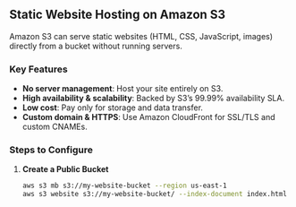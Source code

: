 ## Static Website Hosting on Amazon S3

Amazon S3 can serve static websites (HTML, CSS, JavaScript, images) directly from a bucket without running servers.

### Key Features
- **No server management**: Host your site entirely on S3.
- **High availability & scalability**: Backed by S3’s 99.99% availability SLA.
- **Low cost**: Pay only for storage and data transfer.
- **Custom domain & HTTPS**: Use Amazon CloudFront for SSL/TLS and custom CNAMEs.

### Steps to Configure

1. **Create a Public Bucket**  
   ```bash
   aws s3 mb s3://my-website-bucket --region us-east-1
   aws s3 website s3://my-website-bucket/ --index-document index.html --error-document error.html
